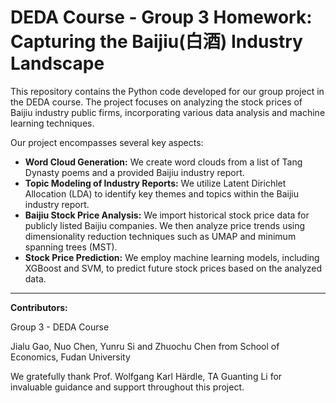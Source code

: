 # DEDA Course - Group 3 Homework: Capturing the Baijiu(白酒) Industry Landscape

This repository contains the Python code developed for our group project in the DEDA course.  The project focuses on analyzing the stock prices of Baijiu industry public firms, incorporating various data analysis and machine learning techniques.

Our project encompasses several key aspects:

* **Word Cloud Generation:**  We create word clouds from a list of Tang Dynasty poems and a provided Baijiu industry report.
* **Topic Modeling of Industry Reports:** We utilize Latent Dirichlet Allocation (LDA) to identify key themes and topics within the Baijiu industry report.
* **Baijiu Stock Price Analysis:** We import historical stock price data for publicly listed Baijiu companies. We then analyze price trends using dimensionality reduction techniques such as UMAP and minimum spanning trees (MST).
* **Stock Price Prediction:** We employ machine learning models, including XGBoost and SVM, to predict future stock prices based on the analyzed data.

---

**Contributors:**

Group 3 - DEDA Course

Jialu Gao, Nuo Chen, Yunru Si and Zhuochu Chen from School of Economics, Fudan University

We gratefully thank Prof. Wolfgang Karl Härdle, TA Guanting Li for invaluable guidance and support throughout this project.
